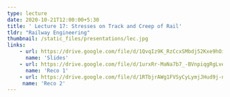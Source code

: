 ```yaml
---
type: lecture
date: 2020-10-21T12:00:00+5:30
title: ' Lecture 17: Stresses on Track and Creep of Rail'
tldr: "Railway Engineering"
thumbnail: /static_files/presentations/lec.jpg
links: 
    - url: https://drive.google.com/file/d/1QvqIz9K_RzCcxSMbdj52Kxe9hOiq-JPv/view?usp=sharing
      name: 'Slides'
    - url: https://drive.google.com/file/d/1urxRr-MaNa7b7_-BVnpiqgRgLvee_tPv/view?usp=sharing
      name: 'Reco 1'
    - url: https://drive.google.com/file/d/1RTbjrAWg1FVSyCyLymjJHud9j-nDcFM7/view?usp=sharing
     name: 'Reco 2'
---
```

